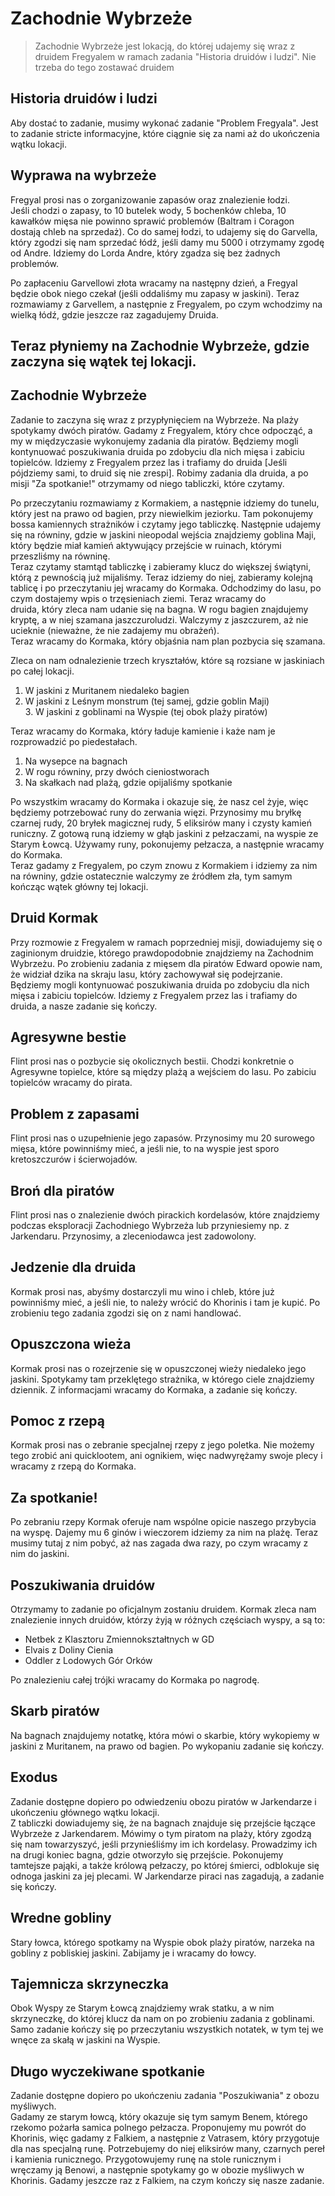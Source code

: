 # Zachodnie Wybrzeże

> Zachodnie Wybrzeże jest lokacją, do której udajemy się wraz z druidem Fregyalem w ramach zadania "Historia druidów i ludzi". Nie trzeba do tego zostawać druidem

## Historia druidów i ludzi

Aby dostać to zadanie, musimy wykonać zadanie "Problem Fregyala".
Jest to zadanie stricte informacyjne, które ciągnie się za nami aż do ukończenia wątku lokacji.

## Wyprawa na wybrzeże

Fregyal prosi nas o zorganizowanie zapasów oraz znalezienie łodzi.  
Jeśli chodzi o zapasy, to 10 butelek wody, 5 bochenków chleba, 10 kawałków mięsa nie powinno sprawić problemów (Baltram i Coragon dostają chleb na sprzedaż). Co do samej łodzi, to udajemy się do Garvella, który zgodzi się nam sprzedać łódź, jeśli damy mu 5000 i otrzymamy zgodę od Andre. Idziemy do Lorda Andre, który zgadza się bez żadnych problemów.

Po zapłaceniu Garvellowi złota wracamy na następny dzień, a Fregyal będzie obok niego czekał (jeśli oddaliśmy mu zapasy w jaskini). Teraz rozmawiamy z Garvellem, a następnie z Fregyalem, po czym wchodzimy na wielką łódź, gdzie jeszcze raz zagadujemy Druida.

## Teraz płyniemy na Zachodnie Wybrzeże, gdzie zaczyna się wątek tej lokacji.

## Zachodnie Wybrzeże

Zadanie to zaczyna się wraz z przypłynięciem na Wybrzeże. Na plaży spotykamy dwóch piratów. Gadamy z Fregyalem, który chce odpocząć, a my w międzyczasie wykonujemy zadania dla piratów. Będziemy mogli kontynuować poszukiwania druida po zdobyciu dla nich mięsa i zabiciu topielców. Idziemy z Fregyalem przez las i trafiamy do druida \[Jeśli pójdziemy sami, to druid się nie zrespi\]. Robimy zadania dla druida, a po misji "Za spotkanie!" otrzymamy od niego tabliczki, które czytamy.

Po przeczytaniu rozmawiamy z Kormakiem, a następnie idziemy do tunelu, który jest na prawo od bagien, przy niewielkim jeziorku. Tam pokonujemy bossa kamiennych strażników i czytamy jego tabliczkę. Następnie udajemy się na równiny, gdzie w jaskini nieopodal wejścia znajdziemy goblina Maji, który będzie miał kamień aktywujący przejście w ruinach, którymi przeszliśmy na równinę.  
Teraz czytamy stamtąd tabliczkę i zabieramy klucz do większej świątyni, którą z pewnością już mijaliśmy. Teraz idziemy do niej, zabieramy kolejną tablicę i po przeczytaniu jej wracamy do Kormaka. Odchodzimy do lasu, po czym dostajemy wpis o trzęsieniach ziemi. Teraz wracamy do  
druida, który zleca nam udanie się na bagna. W rogu bagien znajdujemy kryptę, a w niej szamana jaszczuroludzi. Walczymy z jaszczurem, aż nie ucieknie (nieważne, że nie zadajemy mu obrażeń).  
Teraz wracamy do Kormaka, który objaśnia nam plan pozbycia się szamana.

Zleca on nam odnalezienie trzech kryształów, które są rozsiane w jaskiniach po całej lokacji.

1. W jaskini z Muritanem niedaleko bagien
2. W jaskini z Leśnym monstrum (tej samej, gdzie goblin Maji)  
   3\. W jaskini z goblinami na Wyspie (tej obok plaży piratów)

Teraz wracamy do Kormaka, który ładuje kamienie i każe nam je rozprowadzić po piedestałach.

1. Na wysepce na bagnach
2. W rogu równiny, przy dwóch cieniostworach
3. Na skałkach nad plażą, gdzie opijaliśmy spotkanie

Po wszystkim wracamy do Kormaka i okazuje się, że nasz cel żyje, więc będziemy potrzebować runy do zerwania więzi. Przynosimy mu bryłkę czarnej rudy, 20 bryłek magicznej rudy, 5 eliksirów many i czysty kamień runiczny. Z gotową runą idziemy w głąb jaskini z pełzaczami, na wyspie ze Starym Łowcą. Używamy runy, pokonujemy pełzacza, a następnie wracamy do Kormaka.  
Teraz gadamy z Fregyalem, po czym znowu z Kormakiem i idziemy za nim na równiny, gdzie ostatecznie walczymy ze źródłem zła, tym samym kończąc wątek główny tej lokacji.

## Druid Kormak

Przy rozmowie z Fregyalem w ramach poprzedniej misji, dowiadujemy się o zaginionym druidzie, którego prawdopodobnie znajdziemy na Zachodnim Wybrzeżu. Po zrobieniu zadania z mięsem dla piratów Edward opowie nam, że widział dzika na skraju lasu, który zachowywał się podejrzanie. Będziemy mogli kontynuować poszukiwania druida po zdobyciu dla nich mięsa i zabiciu topielców. Idziemy z Fregyalem przez las i trafiamy do druida, a nasze zadanie się kończy.

## Agresywne bestie

Flint prosi nas o pozbycie się okolicznych bestii. Chodzi konkretnie o Agresywne topielce, które są między plażą a wejściem do lasu. Po zabiciu topielców wracamy do pirata.

## Problem z zapasami

Flint prosi nas o uzupełnienie jego zapasów. Przynosimy mu 20 surowego mięsa, które powinniśmy mieć, a jeśli nie, to na wyspie jest sporo kretoszczurów i ścierwojadów.

## Broń dla piratów

Flint prosi nas o znalezienie dwóch pirackich kordelasów, które znajdziemy podczas eksploracji Zachodniego Wybrzeża lub przyniesiemy np. z Jarkendaru. Przynosimy, a zleceniodawca jest zadowolony.

## Jedzenie dla druida

Kormak prosi nas, abyśmy dostarczyli mu wino i chleb, które już powinniśmy mieć, a jeśli nie, to należy wrócić do Khorinis i tam je kupić. Po zrobieniu tego zadania zgodzi się on z nami handlować.

## Opuszczona wieża

Kormak prosi nas o rozejrzenie się w opuszczonej wieży niedaleko jego jaskini. Spotykamy tam przeklętego strażnika, w którego ciele znajdziemy dziennik. Z informacjami wracamy do Kormaka, a zadanie się kończy.

## Pomoc z rzepą

Kormak prosi nas o zebranie specjalnej rzepy z jego poletka. Nie możemy tego zrobić ani quicklootem, ani ognikiem, więc nadwyrężamy swoje plecy i wracamy z rzepą do Kormaka.

## Za spotkanie!

Po zebraniu rzepy Kormak oferuje nam wspólne opicie naszego przybycia na wyspę. Dajemy mu 6 ginów i wieczorem idziemy za nim na plażę. Teraz musimy tutaj z nim pobyć, aż nas zagada dwa razy, po czym wracamy z nim do jaskini.

## Poszukiwania druidów

Otrzymamy to zadanie po oficjalnym zostaniu druidem. Kormak zleca nam znalezienie innych druidów, którzy żyją w różnych częściach wyspy, a są to:  
- Netbek z Klasztoru Zmiennokształtnych w GD
- Elvais z Doliny Cienia
- Oddler z Lodowych Gór Orków

Po znalezieniu całej trójki wracamy do Kormaka po nagrodę.

## Skarb piratów

Na bagnach znajdujemy notatkę, która mówi o skarbie, który wykopiemy w jaskini z Muritanem, na prawo od bagien. Po wykopaniu zadanie się kończy.

## Exodus

Zadanie dostępne dopiero po odwiedzeniu obozu piratów w Jarkendarze i ukończeniu głównego wątku lokacji.  
Z tabliczki dowiadujemy się, że na bagnach znajduje się przejście łączące Wybrzeże z Jarkendarem. Mówimy o tym piratom na plaży, który zgodzą się nam towarzyszyć, jeśli przynieśliśmy im ich kordelasy. Prowadzimy ich na drugi koniec bagna, gdzie otworzyło się przejście. Pokonujemy tamtejsze pająki, a także królową pełzaczy, po której śmierci, odblokuje się odnoga jaskini za jej plecami. W Jarkendarze piraci nas zagadują, a zadanie się kończy.

## Wredne gobliny

Stary łowca, którego spotkamy na Wyspie obok plaży piratów, narzeka na gobliny z pobliskiej jaskini. Zabijamy je i wracamy do łowcy.

## Tajemnicza skrzyneczka

Obok Wyspy ze Starym Łowcą znajdziemy wrak statku, a w nim skrzyneczkę, do której klucz da nam on po zrobieniu zadania z goblinami. Samo zadanie kończy się po przeczytaniu wszystkich notatek, w tym tej we wnęce za skałą w jaskini na Wyspie.

## Długo wyczekiwane spotkanie

Zadanie dostępne dopiero po ukończeniu zadania "Poszukiwania" z obozu myśliwych.  
Gadamy ze starym łowcą, który okazuje się tym samym Benem, którego rzekomo pożarła samica polnego pełzacza. Proponujemy mu powrót do Khorinis, więc gadamy z Falkiem, a następnie z Vatrasem, który przygotuje dla nas specjalną runę. Potrzebujemy do niej eliksirów many, czarnych pereł i kamienia runicznego. Przygotowujemy runę na stole runicznym i wręczamy ją Benowi, a następnie spotykamy go w obozie myśliwych w Khorinis. Gadamy jeszcze raz z Falkiem, na czym kończy się nasze zadanie.